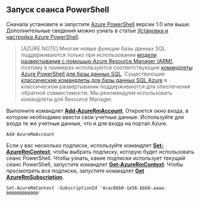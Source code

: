 
## Запуск сеанса PowerShell

Сначала установите и запустите [Azure PowerShell](https://msdn.microsoft.com/library/mt619274.aspx) версии 1.0 или выше. Дополнительные сведения можно узнать в статье [Установка и настройка Azure PowerShell](../articles/powershell-install-configure.md).


>[AZURE.NOTE] Многие новые функции базы данных SQL поддерживаются только при использовании [модели развертывания с помощью Azure Resource Manager (ARM)](../articles/resource-group-overview.md), поэтому в примерах используются соответствующие [командлеты Azure PowerShell для базы данных SQL](https://msdn.microsoft.com/library/azure/mt574084.aspx). Существующие [классические командлеты для базы данных SQL Azure](https://msdn.microsoft.com/library/azure/dn546723.aspx) в классическом развертывании поддерживаются для обеспечения обратной совместимости. Мы рекомендуем использовать командлеты для Resource Manager.


Выполните командлет [**Add-AzureRmAccount**](https://msdn.microsoft.com/library/mt619267.aspx). Откроется окно входа, в котором необходимо ввести свои учетные данные. Используйте для входа те же учетные данные, что и для входа на портал Azure.

	Add-AzureRmAccount

Если у вас несколько подписок, используйте командлет [**Set-AzureRmContext**](https://msdn.microsoft.com/library/mt619263.aspx), чтобы выбрать подписку, которую будет использовать сеанс PowerShell. Чтобы узнать, какие подписки использует текущий сеанс PowerShell, запустите командлет [**Get-AzureRmContext**](https://msdn.microsoft.com/library/mt619265.aspx). Чтобы просмотреть все подписки, запустите командлет [**Get AzureRmSubscription**](https://msdn.microsoft.com/library/mt619284.aspx).

	Set-AzureRmContext -SubscriptionId '4cac86b0-1e56-bbbb-aaaa-000000000000'

